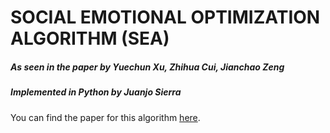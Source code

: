 # SOCIAL EMOTIONAL OPTIMIZATION ALGORITHM (SEA)

##### _As seen in the paper by Yuechun Xu, Zhihua Cui, Jianchao Zeng_
##### _Implemented in Python by Juanjo Sierra_

You can find the paper for this algorithm [here](https://link.springer.com/chapter/10.1007%2F978-3-642-17563-3_68).
